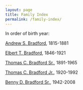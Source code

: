 ```yaml
---
layout: page
title: Family Index
permalink: /family-index/
---
```


In order of birth year:

[Andrew S. Bradford](/_posts/2022-08-17-Andrew-Sanford-Bradford-Sr.html), 1815-1881

[Elbert T. Bradford](/_posts/2022-08-17-Elbert-Theodore-Bradford.html), 1846-1921

[Thomas C. Bradford Sr.](), 1891-1965

[Thomas C. Bradford Jr.](), 1920-1992

[Benny D. Bradford Sr.](), 1942-2008

